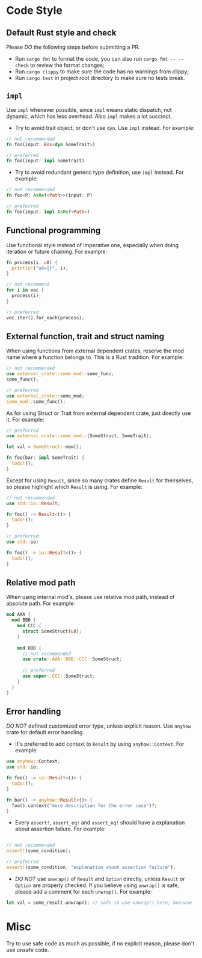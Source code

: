 # Code Style

## Default Rust style and check

Please *DO* the following steps before submitting a PR:
* Run `cargo fmt` to format the code, you can also run `cargo fmt -- --check` to review the format changes;
* Run `cargo clippy` to make sure the code has no warnings from clippy;
* Run `cargo test` in project root directory to make sure no tests break.

## `impl`

Use `impl` whenever possible, since `impl` means static dispatch, not dynamic, which has less overhead.
Also `impl` makes a lot succinct.
* Try to avoid trait object, or don't use `dyn`. Use `impl` instead. For example:
```Rust
// not recommended
fn foo(input: Box<dyn SomeTrait>)

// preferred
fn foo(input: impl SomeTrait)
```

* Try to avoid redundant generic type definition, use `impl` instead. For example:
```Rust
// not recommended
fn foo<P: AsRef<Path>>(input: P)

// preferred
fn foo(input: impl AsRef<Path>)
```

## Functional programming

Use functional style instead of imperative one, especially when doing iteration or future chaining.
For example:
```Rust
fn process(i: u8) {
  println!("u8={}", i);
}

// not recommend
for i in vec {
  process(i);
}

// preferred
vec.iter().for_each(process);
```

## External function, trait and struct naming

When using functions from external dependent crates, reserve the mod name where a function belongs to.
This is a Rust tradition. For example:
```Rust
// not recommended
use external_crate::some_mod::some_func;
some_func();

// preferred
use external_crate::some_mod;
some_mod::some_func();
```
As for using Struct or Trait from external dependent crate, just directly use it. For example:
```Rust
// preferred
use external_crate::some_mod::{SomeStruct, SomeTrait};

let val = SomeStruct::new();

fn foo(bar: impl SomeTrait) {
  todo!();
}
```

Except for using `Result`, since so many crates define `Result` for theirselves,
so please highlight which `Result` is using. For example:
```Rust
// not recommended
use std::io::Result;

fn foo() -> Result<()> {
  todo!();
}

// preferred
use std::io;

fn foo() -> io::Result<()> {
  todo!();
}

```

## Relative mod path

When using internal mod's, please use relative mod path, instead of absolute path. For example:
```Rust
mod AAA {
  mod BBB {
    mod CCC {
      struct SomeStruct(u8);
    }
    
    mod DDD {
      // not recommended
      use crate::AAA::BBB::CCC::SomeStruct;
      
      // preferred
      use super::CCC::SomeStruct;
    }
  }
}
```

## Error handling

*DO NOT* defined customized error type, unless explicit reason. Use `anyhow` crate for default error handling.
* It's preferred to add context to `Result` by using `anyhow::Context`. For example:
```Rust
use anyhow::Context;
use std::io;

fn foo() -> io::Result<()> {
  todo!();
}

fn bar() -> anyhow::Result<()> {
  foo().context("more description for the error case")?;
}

```

* Every `assert!`, `assert_eq!` and `assert_nq!` should have a explanation about assertion failure. For example:
```Rust

// not recommended
assert!(some_condition);

// preferred
assert!(some_condition, "explanation about assertion failure");
```

* *DO NOT* use `unwrap()` of `Result` and `Option` directly, unless `Result` or `Option` are properly checked.
If you believe using `unwrap()` is safe, please add a comment for each `unwrap()`.
For example:
```Rust
let val = some_result.unwrap(); // safe to use unwrap() here, because ...
```


# Misc

Try to use safe code as much as possible, if no explicit reason, please don't use unsafe code.
